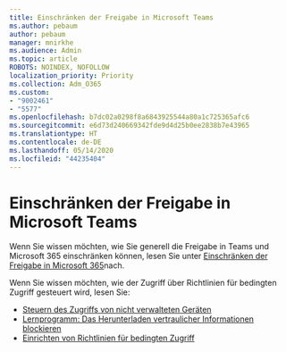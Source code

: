 ```yaml
---
title: Einschränken der Freigabe in Microsoft Teams
ms.author: pebaum
author: pebaum
manager: mnirkhe
ms.audience: Admin
ms.topic: article
ROBOTS: NOINDEX, NOFOLLOW
localization_priority: Priority
ms.collection: Adm_O365
ms.custom:
- "9002461"
- "5577"
ms.openlocfilehash: b7dc02a0298f8a6843925544a80a1c725365afc6
ms.sourcegitcommit: e6d73d240669342fde9d4d25b0ee2838b7e43965
ms.translationtype: HT
ms.contentlocale: de-DE
ms.lasthandoff: 05/14/2020
ms.locfileid: "44235404"
---
```

# <a name="limit-sharing-in-microsoft-teams"></a>Einschränken der Freigabe in Microsoft Teams

Wenn Sie wissen möchten, wie Sie generell die Freigabe in Teams und Microsoft 365 einschränken können, lesen Sie unter [Einschränken der Freigabe in Microsoft 365](https://docs.microsoft.com/microsoft-365/solutions/microsoft-365-limit-sharing?view=o365-worldwide)nach.

Wenn Sie wissen möchten, wie der Zugriff über Richtlinien für bedingten Zugriff gesteuert wird, lesen Sie:

- [Steuern des Zugriffs von nicht verwalteten Geräten](https://docs.microsoft.com/sharepoint/control-access-from-unmanaged-devices)
- [Lernprogramm: Das Herunterladen vertraulicher Informationen blockieren](https://docs.microsoft.com/cloud-app-security/use-case-proxy-block-session-aad)
- [Einrichten von Richtlinien für bedingten Zugriff](https://docs.microsoft.com/microsoft-365/business/set-up-conditional-access-policies?view=o365-worldwide)
